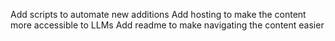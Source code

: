 Add scripts to automate new additions
Add hosting to make the content more accessible to LLMs
Add readme to make navigating the content easier
